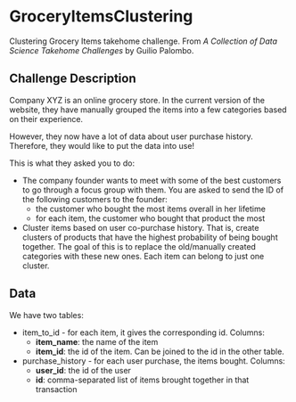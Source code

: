 # GroceryItemsClustering

Clustering Grocery Items takehome challenge. From *A Collection of Data Science Takehome Challenges* by Guilio Palombo.  

## Challenge Description
Company XYZ is an online grocery store. In the current version of the website, they have manually grouped the items into a few categories based on their experience.

However, they now have a lot of data about user purchase history. Therefore, they would like to
put the data into use!

This is what they asked you to do:
* The company founder wants to meet with some of the best customers to go through a
focus group with them. You are asked to send the ID of the following customers to the
founder:
  - the customer who bought the most items overall in her lifetime  
  - for each item, the customer who bought that product the most
* Cluster items based on user co-purchase history. That is, create clusters of products that
have the highest probability of being bought together. The goal of this is to replace the
old/manually created categories with these new ones. Each item can belong to just one
cluster.

## Data
We have two tables:
* item_to_id - for each item, it gives the corresponding id. Columns:
  - **item_name**: the name of the item
  - **item_id**: the id of the item. Can be joined to the id in the other table.
* purchase_history - for each user purchase, the items bought. Columns:
  - **user_id**: the id of the user
  - **id**: comma-separated list of items brought together in that transaction
